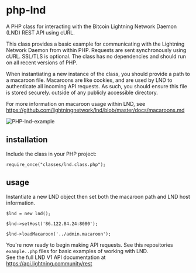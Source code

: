 # php-lnd
A PHP class for interacting with the Bitcoin Lightning Network Daemon (LND) REST API using cURL.

This class provides a basic example for communicating with the Lightning Network Daemon from within PHP.
Requests are sent synchronously using cURL. SSL/TLS is optional.
The class has no dependencies and should run on all recent versions of PHP.

When instantiating a new instance of the class, you should provide a path to a macaroon file.
Macaroons are like cookies, and are used by LND to authenticate all incoming API requests.
As such, you should ensure this file is stored securely. outside of any publicly accessible directory. 

For more information on macaroon usage within LND, see https://github.com/lightningnetwork/lnd/blob/master/docs/macaroons.md 

![PHP-lnd-example](http://rosstitute.co.uk/lnd/php-lnd-light.png)

## installation
Include the class in your PHP project:

`require_once("classes/lnd.class.php");`

## usage
Instantiate a new LND object then set both the macaroon path and LND host information.

`$lnd = new lnd();`

`$lnd->setHost('86.122.84.24:8080');`

`$lnd->loadMacaroon('../admin.macaroon');`

You're now ready to begin making API requests. 
See this repositories `example..php` files for basic examples of working with LND.  
See the full LND V1 API documentation at https://api.lightning.community/rest 
